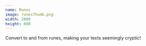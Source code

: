 ```yaml
---
name: Runes
image: runesThumb.png
width: 2000
height: 600
---
```


Convert to and from runes, making your texts seemingly cryptic!
